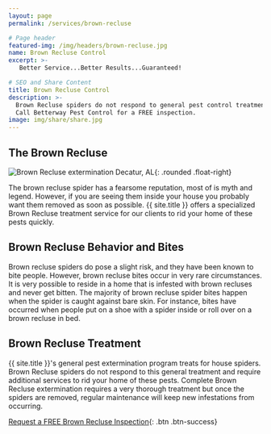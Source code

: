```yaml
---
layout: page
permalink: /services/brown-recluse

# Page header
featured-img: /img/headers/brown-recluse.jpg
name: Brown Recluse Control
excerpt: >-
   Better Service...Better Results...Guaranteed!

# SEO and Share Content
title: Brown Recluse Control
description: >-
  Brown Recluse spiders do not respond to general pest control treatment.
  Call Betterway Pest Control for a FREE inspection.
image: img/share/share.jpg
---
```


## The Brown Recluse
![Brown Recluse extermination Decatur, AL ](/img/post/brown-recluse-coin.jpg){: .rounded .float-right}

The brown recluse spider has a fearsome reputation, most of is myth and legend. However, if you are seeing them inside your house you probably want them removed as soon as possible. {{ site.title }} offers a specialized Brown Recluse treatment service for our clients to rid your home of these pests quickly. 


## Brown Recluse Behavior and Bites
Brown recluse spiders do pose a slight risk, and they have been known to bite people. However, brown recluse bites occur in very rare circumstances. It is very possible to reside in a home that is infested with brown recluses and never get bitten. The majority of brown recluse spider bites happen when the spider is caught against bare skin. For instance, bites have occurred when people put on a shoe with a spider inside or roll over on a brown recluse in bed.


## Brown Recluse Treatment
{{ site.title }}'s general pest extermination program treats for house spiders. Brown Recluse spiders do not respond to this general treatment and require additional services to rid your home of these pests. Complete Brown Recluse extermination requires a very thorough treatment but once the spiders are removed, regular maintenance will keep new infestations from occurring.

[Request a FREE Brown Recluse Inspection](/request-inspection){: .btn .btn-success}
